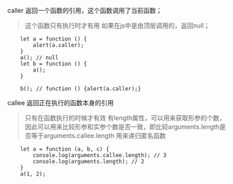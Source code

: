 
caller 返回一个函数的引用，这个函数调用了当前函数；
> 这个函数只有执行时才有用
> 如果在js中是由顶层调用的，返回null；

```
    let a = function () {
        alert(a.caller);
    }
    a(); // null
    let b = function () {
        a();
    }

    b(); // function () {alert(a.caller);}
```



callee 返回正在执行的函数本身的引用
> 只有在函数执行的时候才有效
> 有length属性，可以用来获取形参的个数，因此可以用来比较形参和实参个数是否一致，即比较arguments.length是否等于arguments.callee.length
> 用来递归匿名函数

```
    let a = function (a, b, c) {
        console.log(arguments.callee.length); // 3
        console.log(arguments.length); // 2
    }
    a(1, 2);
```

